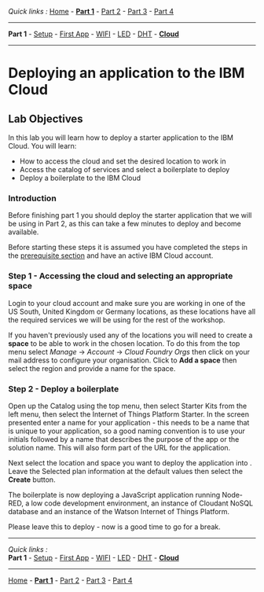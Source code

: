 *Quick links :*
[Home](/README.md) - [**Part 1**](/part1/README.md) - [Part 2](/part2/README.md) - [Part 3](/part3/README.md) - [Part 4](/part4/README.md)
***
**Part 1** - [Setup](/part1/PREREQ.md) - [First App](/part1/FIRSTAPP.md) - [WIFI](/part1/WIFI.md) - [LED](/part1/LED.md) - [DHT](/part1/DHT.md) - [**Cloud**](/part1/IOTCLOUD.md)
***

# Deploying an application to the IBM Cloud

## Lab Objectives

In this lab you will learn how to deploy a starter application to the IBM Cloud.  You will learn:

- How to access the cloud and set the desired location to work in
- Access the catalog of services and select a boilerplate to deploy
- Deploy a boilerplate to the IBM Cloud

### Introduction

Before finishing part 1 you should deploy the starter application that we will be using in Part 2, as this can take a few minutes to deploy and become available.

Before starting these steps it is assumed you have completed the steps in the [prerequisite section](/part1/PREREQ.md) and have an active IBM Cloud account.

### Step 1 - Accessing the cloud and selecting an appropriate space

Login to your cloud account and make sure you are working in one of the US South, United Kingdom or Germany locations, as these locations have all the required services we will be using for the rest of the workshop.

If you haven't previously used any of the locations you will need to create a **space** to be able to work in the chosen location.  To do this from the top menu select *Manage* -> *Account* -> *Cloud Foundry Orgs* then click on your mail address to configure your organisation.  Click to **Add a space** then select the region and provide a name for the space.

### Step 2 - Deploy a boilerplate

Open up the Catalog using the top menu, then select Starter Kits from the left menu, then select the Internet of Things Platform Starter.  In the screen presented enter a name for your application - this needs to be a name that is unique to your application, so a good naming convention is to use your initials followed by a name that describes the purpose of the app or the solution name.  This will also form part of the URL for the application.

Next select the location and space you want to deploy the application into . Leave the Selected plan information at the default values then select the **Create** button.

The boilerplate is now deploying a JavaScript application running Node-RED, a low code development environment, an instance of Cloudant NoSQL database and an instance of the Watson Internet of Things Platform.

Please leave this to deploy - now is a good time to go for a break.

***
*Quick links :*  
**Part 1** - [Setup](/part1/PREREQ.md) - [First App](/part1/FIRSTAPP.md) - [WIFI](/part1/WIFI.md) - [LED](/part1/LED.md) - [DHT](/part1/DHT.md) - [**Cloud**](/part1/IOTCLOUD.md)
***
[Home](/README.md) - [**Part 1**](/part1/README.md) - [Part 2](/part2/README.md) - [Part 3](/part3/README.md) - [Part 4](/part4/README.md)

